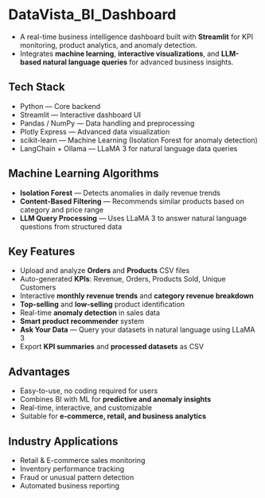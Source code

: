# DataVista_BI_Dashboard

- A real-time business intelligence dashboard built with **Streamlit** for KPI monitoring, product analytics, and anomaly detection.  
- Integrates **machine learning**, **interactive visualizations**, and **LLM-based natural language queries** for advanced business insights.  

## Tech Stack

- Python — Core backend  
- Streamlit — Interactive dashboard UI  
- Pandas / NumPy — Data handling and preprocessing  
- Plotly Express — Advanced data visualization  
- scikit-learn — Machine Learning (Isolation Forest for anomaly detection)  
- LangChain + Ollama — LLaMA 3 for natural language data queries  

## Machine Learning Algorithms

- **Isolation Forest** — Detects anomalies in daily revenue trends  
- **Content-Based Filtering** — Recommends similar products based on category and price range  
- **LLM Query Processing** — Uses LLaMA 3 to answer natural language questions from structured data  

## Key Features

- Upload and analyze **Orders** and **Products** CSV files  
- Auto-generated **KPIs**: Revenue, Orders, Products Sold, Unique Customers  
- Interactive **monthly revenue trends** and **category revenue breakdown**  
- **Top-selling** and **low-selling** product identification  
- Real-time **anomaly detection** in sales data  
- **Smart product recommender** system  
- **Ask Your Data** — Query your datasets in natural language using LLaMA 3  
- Export **KPI summaries** and **processed datasets** as CSV  

## Advantages

- Easy-to-use, no coding required for users  
- Combines BI with ML for **predictive and anomaly insights**  
- Real-time, interactive, and customizable  
- Suitable for **e-commerce, retail, and business analytics**  

## Industry Applications

- Retail & E-commerce sales monitoring  
- Inventory performance tracking  
- Fraud or unusual pattern detection  
- Automated business reporting  

